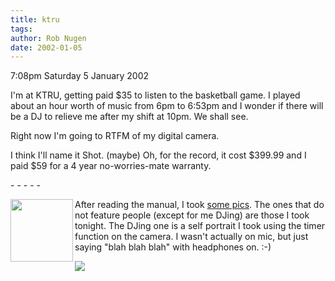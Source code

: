 ```yaml
---
title: ktru
tags: 
author: Rob Nugen
date: 2002-01-05
---
```


<p class=date>7:08pm Saturday 5 January 2002</p>

<p>I'm at KTRU, getting paid $35 to listen to the
basketball game.  I played about an hour worth of
music from 6pm to 6:53pm and I wonder if there will be
a DJ to relieve me after my shift at 10pm.  We shall
see.</p>

<p>Right now I'm going to RTFM of my digital
camera.</p>

<p>I think I'll name it Shot.  (maybe) Oh, for the
record, it cost $399.99 and I paid $59 for a 4 year
no-worries-mate warranty.</p>

<p>- - - - -</p>

<p><a href="/cgi-local/images.cgi?dir=ktru&file=ktru_dj_rob.jpg"><img
src="/images/ktru/thumbs/ktru_dj_rob.jpg" height=100
align=left></a>After reading the manual, I took <a
href="/cgi-local/images.cgi/?dir=ktru&file=ktru_clock.jpg">some
pics</a>. The ones that do not feature people (except for me DJing)
are those I took tonight.  The DJing one is a self portrait I took
using the timer function on the camera.  I wasn't actually on mic, but
just saying "blah blah blah" with headphones on.  :-)</p>

<p><img src="/images/rob/wL-ROB.gif"/></p>
